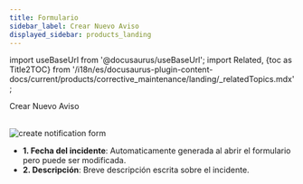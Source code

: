 ```yaml
---
title: Formulario
sidebar_label: Crear Nuevo Aviso
displayed_sidebar: products_landing
---
```


import useBaseUrl from '@docusaurus/useBaseUrl'; 
import Related, {toc as Title2TOC} from '/i18n/es/docusaurus-plugin-content-docs/current/products/corrective_maintenance/landing/_relatedTopics.mdx'; 

<span className="hero__title">Crear Nuevo Aviso</span>
<br/>
<br/>

<div className="img_sizing_small">

![create notification form](/img/productos_es/products_form_notify_cm.png)

</div>

<div className="margin-left--lg">

- **<span className="badge badge--danger">1.</span> Fecha del incidente**: Automaticamente generada al abrir el formulario pero puede ser modificada.
- **<span className="badge badge--danger">2.</span> Descripción**: Breve descripción escrita sobre el incidente.

</div>
